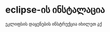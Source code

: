 # eclipse-ის ინსტალაცია
ეკლიფსის დაყენების ინსტრუქცია იხილეთ [აქ](https://web.stanford.edu/class/archive/cs/cs106a/cs106a.1174//handouts/eclipse.html)